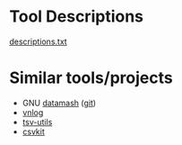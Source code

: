 # Tool Descriptions

[descriptions.txt](descriptions.txt)

# Similar tools/projects

- GNU [datamash](https://www.gnu.org/software/datamash/) ([git](git://git.sv.gnu.org/datamash.git))
- [vnlog](https://github.com/dkogan/vnlog)
- [tsv-utils](https://github.com/eBay/tsv-utils-dlang)
- [csvkit](https://github.com/wireservice/csvkit)
